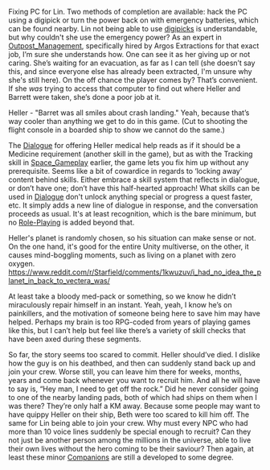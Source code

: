 Fixing PC for Lin. Two methods of completion are available: hack the PC using a digipick or turn the power back on with emergency batteries, which can be found nearby. 
Lin not being able to use [digipicks](Gameplay%20Systems/Lockpicking.md) is understandable, but why couldn't she use the emergency power? As an expert in [Outpost_Management](Gameplay%20Systems/Outpost_Management.md), specifically hired by Argos Extractions for that exact job, I’m sure she understands how. 
One can see it as her giving up or not caring. She’s waiting for an evacuation, as far as I can tell (she doesn’t say this, and since everyone else has already been extracted, I'm unsure why she's still here). On the off chance the player comes by? That’s convenient. 
If she *was* trying to access that computer to find out where Heller and Barrett were taken, she’s done a poor job at it.

Heller - "Barret was all smiles about crash landing."
Yeah, because that’s way cooler than anything we get to do in this game. (Cut to shooting the flight console in a boarded ship to show we cannot do the same.)

The [Dialogue](Writing/Dialogue.md) for offering Heller medical help reads as if it should be a Medicine requirement (another skill in the game), but as with the Tracking skill in [Space_Gameplay](Gameplay%20Systems/Space_Gameplay.md) earlier, the game lets you fix him up without any prerequisite. 
Seems like a bit of cowardice in regards to ‘locking away’ content behind skills. Either embrace a skill system that reflects in dialogue, or don’t have one; don’t have this half-hearted approach! What skills can be used in [Dialogue](Writing/Dialogue.md) don't unlock anything special or progress a quest faster, etc. It simply adds a new line of dialogue in response, and the conversation proceeds as usual. It's at least recognition, which is the bare minimum, but no [Role-Playing](Gameplay%20Systems/Role-Playing.md) is added beyond that.

Heller's planet is randomly chosen, so his situation can make sense or not. On the one hand, it's good for the entire Unity multiverse, on the other, it causes mind-boggling moments, such as living on a planet with zero oxygen.
https://www.reddit.com/r/Starfield/comments/1kwuzuv/i_had_no_idea_the_planet_in_back_to_vectera_was/

At least take a bloody med-pack or something, so we know he didn’t miraculously repair himself in an instant. Yeah, yeah, I know he’s on painkillers, and the motivation of someone being here to save him may have helped. Perhaps my brain is too RPG-coded from years of playing games like this, but I can’t help but feel like there’s a variety of skill checks that have been axed during these segments.

So far, the story seems too scared to commit. Heller should’ve died. I dislike how the guy is on his deathbed, and then can suddenly stand back up and join your crew. Worse still, you can leave him there for weeks, months, years and come back whenever you want to recruit him. And all he will have to say is, “Hey man, I need to get off the rock.” Did he never consider going to one of the nearby landing pads, both of which had ships on them when I was there? They’re only half a KM away. 
	Because some people may want to have quippy Heller on their ship, Beth were too scared to kill him off. The same for Lin being able to join your crew. Why must every NPC who had more than 10 voice lines suddenly be special enough to recruit? Can they not just be another person among the millions in the universe, able to live their own lives without the hero coming to be their saviour?
		Then again, at least these minor [Companions](Gameplay%20Systems/Companions.md) are still a developed to some degree.

